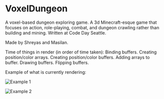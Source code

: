 VoxelDungeon
============

A voxel-based dungeon exploring game. A 3d Minecraft-esque game that focuses on action, role-playing, combat, and dungeon crawling rather than building and mining. Written at Code Day Seattle.

Made by Shreyas and Masilan.

Time of things in render (in order of time taken):
  Binding buffers.
  Creating position/color arrays.
  Creating position/color buffers.
  Adding arrays to buffer.
  Drawing buffers.
  Flipping buffers.

Example of what is currently rendering:

![Example 1](https://raw.github.com/anubiann00b/VoxelDungeon/VBO-testing/resources/run/1.png)

![Example 2](https://raw.github.com/anubiann00b/VoxelDungeon/VBO-testing/resources/run/2.png)